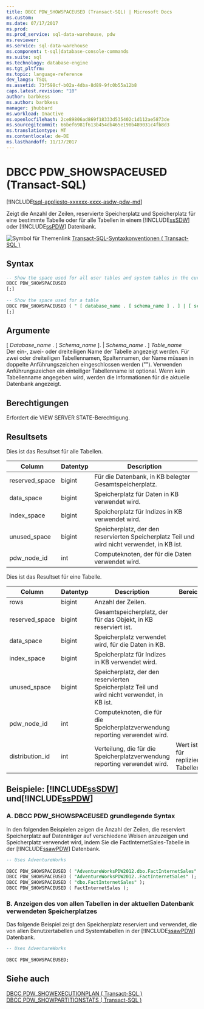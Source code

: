 ```yaml
---
title: DBCC PDW_SHOWSPACEUSED (Transact-SQL) | Microsoft Docs
ms.custom: 
ms.date: 07/17/2017
ms.prod: 
ms.prod_service: sql-data-warehouse, pdw
ms.reviewer: 
ms.service: sql-data-warehouse
ms.component: t-sql|database-console-commands
ms.suite: sql
ms.technology: database-engine
ms.tgt_pltfrm: 
ms.topic: language-reference
dev_langs: TSQL
ms.assetid: 73f598cf-b02a-4dba-8d89-9fc0b55a12b8
caps.latest.revision: "10"
author: barbkess
ms.author: barbkess
manager: jhubbard
ms.workload: Inactive
ms.openlocfilehash: 2ce89806ad869f18333d535402c1d112ae5873de
ms.sourcegitcommit: 66bef6981f613b454db465e190b489031c4fb8d3
ms.translationtype: MT
ms.contentlocale: de-DE
ms.lasthandoff: 11/17/2017
---
```

# <a name="dbcc-pdwshowspaceused-transact-sql"></a>DBCC PDW_SHOWSPACEUSED (Transact-SQL)
[!INCLUDE[tsql-appliesto-xxxxxx-xxxx-asdw-pdw-md](../../includes/tsql-appliesto-xxxxxx-xxxx-asdw-pdw-md.md)]

Zeigt die Anzahl der Zeilen, reservierte Speicherplatz und Speicherplatz für eine bestimmte Tabelle oder für alle Tabellen in einem [!INCLUDE[ssSDW](../../includes/sssdw-md.md)] oder [!INCLUDE[ssPDW](../../includes/sspdw-md.md)] Datenbank.
  
![Symbol für Themenlink](../../database-engine/configure-windows/media/topic-link.gif "Thema Linksymbol") [Transact-SQL-Syntaxkonventionen &#40; Transact-SQL &#41;](../../t-sql/language-elements/transact-sql-syntax-conventions-transact-sql.md)
  
## <a name="syntax"></a>Syntax  
  
```sql
-- Show the space used for all user tables and system tables in the current database  
DBCC PDW_SHOWSPACEUSED  
[;]  
  
-- Show the space used for a table  
DBCC PDW_SHOWSPACEUSED ( " [ database_name . [ schema_name ] . ] | [ schema_name .] table_name  " )  
[;]  
```  
  
## <a name="arguments"></a>Argumente  
 [ *Database_name* . [ *Schema_name* ]. | *Schema_name* . ] *Table_name*  
 Der ein-, zwei- oder dreiteiligen Name der Tabelle angezeigt werden. Für zwei oder dreiteiligen Tabellennamen, Spaltennamen, der Name müssen in doppelte Anführungszeichen eingeschlossen werden (""). Verwenden Anführungszeichen ein einteiliger Tabellenname ist optional. Wenn kein Tabellenname angegeben wird, werden die Informationen für die aktuelle Datenbank angezeigt.  
  
## <a name="permissions"></a>Berechtigungen  
Erfordert die VIEW SERVER STATE-Berechtigung.
  
## <a name="result-sets"></a>Resultsets  
Dies ist das Resultset für alle Tabellen.
  
|Column|Datentyp|Description|  
|------------|---------------|-----------------|  
|reserved_space|bigint|Für die Datenbank, in KB belegter Gesamtspeicherplatz.|  
|data_space|bigint|Speicherplatz für Daten in KB verwendet wird.|  
|index_space|bigint|Speicherplatz für Indizes in KB verwendet wird.|  
|unused_space|bigint|Speicherplatz, der den reservierten Speicherplatz Teil und wird nicht verwendet, in KB ist.|  
|pdw_node_id|int|Computeknoten, der für die Daten verwendet wird.|  
  
Dies ist das Resultset für eine Tabelle.
  
|Column|Datentyp|Description|Bereich|  
|------------|---------------|-----------------|-----------|  
|rows|bigint|Anzahl der Zeilen.||  
|reserved_space|bigint|Gesamtspeicherplatz, der für das Objekt, in KB reserviert ist.||  
|data_space|bigint|Speicherplatz verwendet wird, für die Daten in KB.||  
|index_space|bigint|Speicherplatz für Indizes in KB verwendet wird.||  
|unused_space|bigint|Speicherplatz, der den reservierten Speicherplatz Teil und wird nicht verwendet, in KB ist.||  
|pdw_node_id|int|Computeknoten, die für die Speicherplatzverwendung reporting verwendet wird.||  
|distribution_id|int|Verteilung, die für die Speicherplatzverwendung reporting verwendet wird.|Wert ist 1 für replizierte Tabellen.|  
  
## <a name="examples-includesssdwincludessssdw-mdmd-and-includesspdwincludessspdw-mdmd"></a>Beispiele: [!INCLUDE[ssSDW](../../includes/sssdw-md.md)] und[!INCLUDE[ssPDW](../../includes/sspdw-md.md)]  
### <a name="a-dbcc-pdwshowspaceused-basic-syntax"></a>A. DBCC PDW_SHOWSPACEUSED grundlegende Syntax  
In den folgenden Beispielen zeigen die Anzahl der Zeilen, die reserviert Speicherplatz auf Datenträger auf verschiedene Weisen anzuzeigen und Speicherplatz verwendet wird, indem Sie die FactInternetSales-Tabelle in der [!INCLUDE[ssawPDW](../../includes/ssawpdw-md.md)] Datenbank.
  
```sql
-- Uses AdventureWorks  
  
DBCC PDW_SHOWSPACEUSED ( "AdventureWorksPDW2012.dbo.FactInternetSales" );  
DBCC PDW_SHOWSPACEUSED ( "AdventureWorksPDW2012..FactInternetSales" );  
DBCC PDW_SHOWSPACEUSED ( "dbo.FactInternetSales" );  
DBCC PDW_SHOWSPACEUSED ( FactInternetSales );  
```  
  
### <a name="b-show-the-disk-space-used-by-all-tables-in-the-current-database"></a>B. Anzeigen des von allen Tabellen in der aktuellen Datenbank verwendeten Speicherplatzes  
 Das folgende Beispiel zeigt den Speicherplatz reserviert und verwendet, die von allen Benutzertabellen und Systemtabellen in der [!INCLUDE[ssawPDW](../../includes/ssawpdw-md.md)] Datenbank.  
  
```sql
-- Uses AdventureWorks  
  
DBCC PDW_SHOWSPACEUSED;  
```  
 ## <a name="see-also"></a>Siehe auch
[DBCC PDW_SHOWEXECUTIONPLAN &#40; Transact-SQL &#41;](dbcc-pdw-showexecutionplan-transact-sql.md)  
[DBCC PDW_SHOWPARTITIONSTATS &#40; Transact-SQL &#41;](dbcc-pdw-showpartitionstats-transact-sql.md)

  
